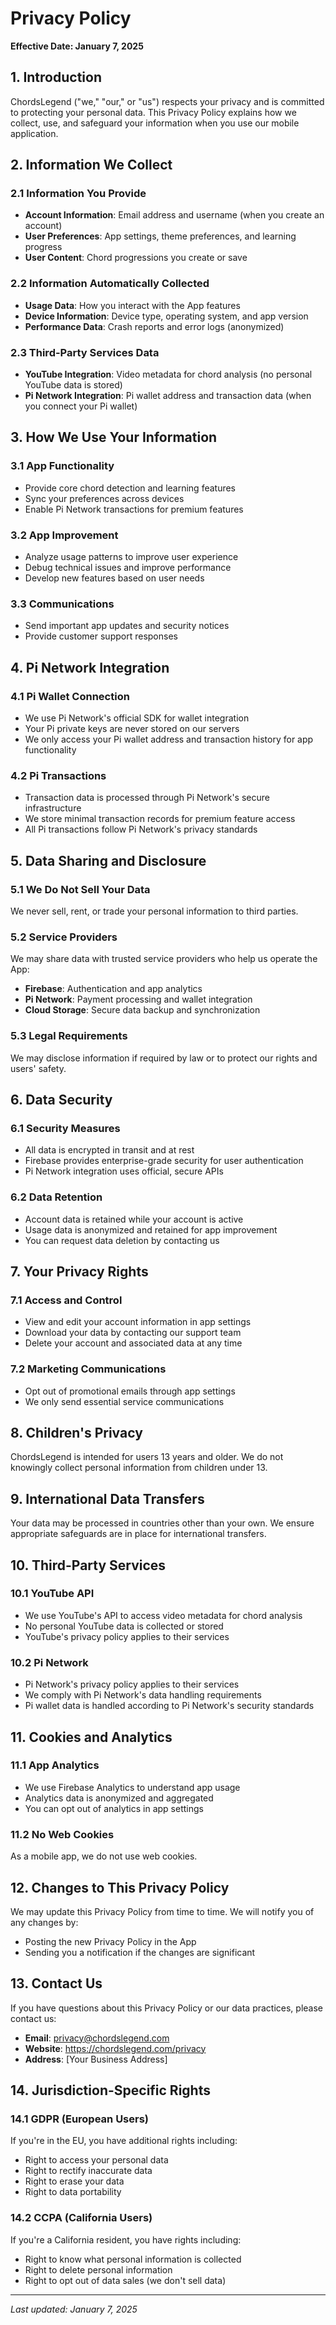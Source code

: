 # Privacy Policy

**Effective Date: January 7, 2025**

## 1. Introduction

ChordsLegend ("we," "our," or "us") respects your privacy and is committed to protecting your personal data. This Privacy Policy explains how we collect, use, and safeguard your information when you use our mobile application.

## 2. Information We Collect

### 2.1 Information You Provide

- **Account Information**: Email address and username (when you create an account)
- **User Preferences**: App settings, theme preferences, and learning progress
- **User Content**: Chord progressions you create or save

### 2.2 Information Automatically Collected

- **Usage Data**: How you interact with the App features
- **Device Information**: Device type, operating system, and app version
- **Performance Data**: Crash reports and error logs (anonymized)

### 2.3 Third-Party Services Data

- **YouTube Integration**: Video metadata for chord analysis (no personal YouTube data is stored)
- **Pi Network Integration**: Pi wallet address and transaction data (when you connect your Pi wallet)

## 3. How We Use Your Information

### 3.1 App Functionality

- Provide core chord detection and learning features
- Sync your preferences across devices
- Enable Pi Network transactions for premium features

### 3.2 App Improvement

- Analyze usage patterns to improve user experience
- Debug technical issues and improve performance
- Develop new features based on user needs

### 3.3 Communications

- Send important app updates and security notices
- Provide customer support responses

## 4. Pi Network Integration

### 4.1 Pi Wallet Connection

- We use Pi Network's official SDK for wallet integration
- Your Pi private keys are never stored on our servers
- We only access your Pi wallet address and transaction history for app functionality

### 4.2 Pi Transactions

- Transaction data is processed through Pi Network's secure infrastructure
- We store minimal transaction records for premium feature access
- All Pi transactions follow Pi Network's privacy standards

## 5. Data Sharing and Disclosure

### 5.1 We Do Not Sell Your Data

We never sell, rent, or trade your personal information to third parties.

### 5.2 Service Providers

We may share data with trusted service providers who help us operate the App:

- **Firebase**: Authentication and app analytics
- **Pi Network**: Payment processing and wallet integration
- **Cloud Storage**: Secure data backup and synchronization

### 5.3 Legal Requirements

We may disclose information if required by law or to protect our rights and users' safety.

## 6. Data Security

### 6.1 Security Measures

- All data is encrypted in transit and at rest
- Firebase provides enterprise-grade security for user authentication
- Pi Network integration uses official, secure APIs

### 6.2 Data Retention

- Account data is retained while your account is active
- Usage data is anonymized and retained for app improvement
- You can request data deletion by contacting us

## 7. Your Privacy Rights

### 7.1 Access and Control

- View and edit your account information in app settings
- Download your data by contacting our support team
- Delete your account and associated data at any time

### 7.2 Marketing Communications

- Opt out of promotional emails through app settings
- We only send essential service communications

## 8. Children's Privacy

ChordsLegend is intended for users 13 years and older. We do not knowingly collect personal information from children under 13.

## 9. International Data Transfers

Your data may be processed in countries other than your own. We ensure appropriate safeguards are in place for international transfers.

## 10. Third-Party Services

### 10.1 YouTube API

- We use YouTube's API to access video metadata for chord analysis
- No personal YouTube data is collected or stored
- YouTube's privacy policy applies to their services

### 10.2 Pi Network

- Pi Network's privacy policy applies to their services
- We comply with Pi Network's data handling requirements
- Pi wallet data is handled according to Pi Network's security standards

## 11. Cookies and Analytics

### 11.1 App Analytics

- We use Firebase Analytics to understand app usage
- Analytics data is anonymized and aggregated
- You can opt out of analytics in app settings

### 11.2 No Web Cookies

As a mobile app, we do not use web cookies.

## 12. Changes to This Privacy Policy

We may update this Privacy Policy from time to time. We will notify you of any changes by:

- Posting the new Privacy Policy in the App
- Sending you a notification if the changes are significant

## 13. Contact Us

If you have questions about this Privacy Policy or our data practices, please contact us:

- **Email**: privacy@chordslegend.com
- **Website**: https://chordslegend.com/privacy
- **Address**: [Your Business Address]

## 14. Jurisdiction-Specific Rights

### 14.1 GDPR (European Users)

If you're in the EU, you have additional rights including:

- Right to access your personal data
- Right to rectify inaccurate data
- Right to erase your data
- Right to data portability

### 14.2 CCPA (California Users)

If you're a California resident, you have rights including:

- Right to know what personal information is collected
- Right to delete personal information
- Right to opt out of data sales (we don't sell data)

---

_Last updated: January 7, 2025_
